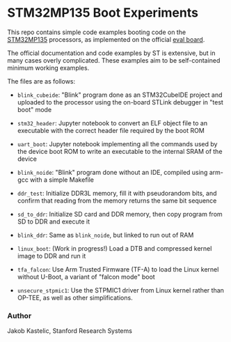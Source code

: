 # STM32MP135 Boot Experiments

This repo contains simple code examples booting code on the
[STM32MP135](https://www.st.com/en/microcontrollers-microprocessors/stm32mp135.html)
processors, as implemented on the official [eval
board](https://www.st.com/en/evaluation-tools/stm32mp135f-dk.html).

The official documentation and code examples by ST is extensive, but in many
cases overly complicated. These examples aim to be self-contained minimum
working examples.

The files are as follows:

- `blink_cubeide`: "Blink" program done as an STM32CubeIDE project and uploaded
  to the processor using the on-board STLink debugger in "test boot" mode

- `stm32_header`: Jupyter notebook to convert an ELF object file to an
  executable with the correct header file required by the boot ROM

- `uart_boot`: Jupyter notebook implementing all the commands used by the device
  boot ROM to write an executable to the internal SRAM of the device

- `blink_noide`: "Blink" program done without an IDE, compiled using arm-gcc
  with a simple Makefile

- `ddr_test`: Initialize DDR3L memory, fill it with pseudorandom bits, and
  confirm that reading from the memory returns the same bit sequence

- `sd_to_ddr`: Initialize SD card and DDR memory, then copy program from SD to
  DDR and execute it

- `blink_ddr`: Same as `blink_noide`, but linked to run out of RAM

- `linux_boot`: (Work in progress!) Load a DTB and compressed kernel image to
  DDR and run it

- `tfa_falcon`: Use Arm Trusted Firmware (TF-A) to load the Linux kernel without
  U-Boot, a variant of "falcon mode" boot

- `unsecure_stpmic1`: Use the STPMIC1 driver from Linux kernel rather than
  OP-TEE, as well as other simplifications.

### Author

Jakob Kastelic, Stanford Research Systems
